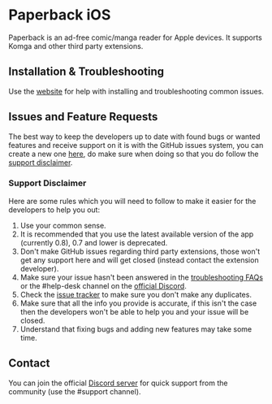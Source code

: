 # Paperback iOS

Paperback is an ad-free comic/manga reader for Apple devices. It supports Komga and other third party extensions.

## Installation & Troubleshooting
Use the [website](https://paperback.moe) for help with installing and troubleshooting common issues.

## Issues and Feature Requests

The best way to keep the developers up to date with found bugs or wanted features and receive support on it is with the GitHub issues system, you can create a new one [here](https://github.com/Paperback-iOS/app/issues/new/choose), do make sure when doing so that you do follow the [support disclaimer](https://github.com/Paperback-iOS/app#support-disclaimer).

### Support Disclaimer

Here are some rules which you will need to follow to make it easier for the developers to help you out:

1. Use your common sense.
2. It is recommended that you use the latest available version of the app (currently 0.8), 0.7 and lower is deprecated.
3. Don't make GitHub issues regarding third party extensions, those won't get any support here and will get closed (instead contact the extension developer).
4. Make sure your issue hasn't been answered in the [troubleshooting FAQs](https://paperback.moe/help/faq/) or the \#help-desk channel on the [official Discord](https://discord.com/invite/Paperback).
5. Check the [issue tracker](https://github.com/Paperback-iOS/app/issues) to make sure you don't make any duplicates.
6. Make sure that all the info you provide is accurate, if this isn't the case then the developers won't be able to help you and your issue will be closed.
7. Understand that fixing bugs and adding new features may take some time.

## Contact

You can join the official [Discord server](https://discord.paperback.moe) for quick support from the community (use the \#support channel).
